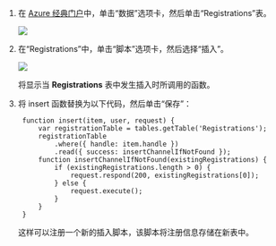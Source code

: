 ﻿

1. 在 [Azure 经典门户](https://manage.windowsazure.cn/)中，单击“数据”选项卡，然后单击“Registrations”表。 

	![](./media/mobile-services-update-registrations-script/mobile-portal-data-tables-registrations.png)

2. 在“Registrations”中，单击“脚本”选项卡，然后选择“插入”。
   
	![](./media/mobile-services-update-registrations-script/mobile-insert-script-registrations.png)

	将显示当 **Registrations** 表中发生插入时所调用的函数。

3. 将 insert 函数替换为以下代码，然后单击“保存”：

		function insert(item, user, request) {
			var registrationTable = tables.getTable('Registrations');
			registrationTable
				.where({ handle: item.handle })
				.read({ success: insertChannelIfNotFound });
	        function insertChannelIfNotFound(existingRegistrations) {
        	    if (existingRegistrations.length > 0) {
            	    request.respond(200, existingRegistrations[0]);
        	    } else {
            	    request.execute();
        	    }
    	    }
	    }

   这样可以注册一个新的插入脚本，该脚本将注册信息存储在新表中。

<!---HONumber=Mooncake_0118_2016-->